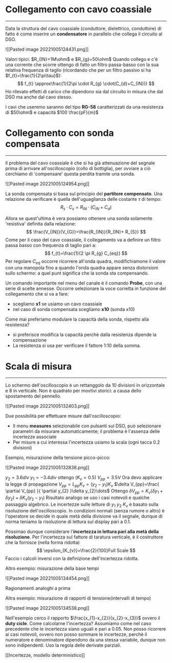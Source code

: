 # Collegamento con cavo coassiale
---
Data la struttura del cavo coassiale (conduttore, dielettrico, conduttore) di fatto è come inserire un **condensatore** in parallelo che collega il circuito al DSO.

![[Pasted image 20221005124431.png]]

Valori tipici: $R_{IN}=1M\ohm$ e $R_{g}=50\ohm$
Quando collego e c'è una corrente che scorre ottengo di fatto un filtro passa-basso con la sua relativa frequenza di taglio (ricordando che per un filtro passivo si ha $f_{t}=\frac{1}{2\pi\tau}$):
$$
f_{t} \approx\frac{1}{2\pi \cdot R_{g} \cdot(C_{d}+C_{IN})}
$$
Ho rilevato effetti di carico che dipendono sia dal circuito in misura che dal DSO ma anche dal cavo stesso.

I cavi che useremo saranno del tipo **RG-58** caratterizzati da una resistenza di $50\ohm$
e capacità $100 \frac{pF}{m}$

# Collegamento con sonda compensata
---
Il problema del cavo coassiale è che si ha già attenuazione del segnale prima di arrivare all'oscilloscopio (collo di bottiglia), per ovviare a ciò cerchiamo di 'compensare' questa perdita tramite una sonda.

![[Pasted image 20221005124954.png]]

La sonda compensata si basa sul principio del **partitore compensato**.
Una relazione da verificare è quella dell'uguaglianza delle costante $\tau$ di tempo:
$$
R_{s} \cdot C_{s}=R_{IN} \cdot(C_{IN} +C_{d})
$$

Allora se quest'ultima è vera possiamo ottenere una sonda solamente 'resistiva' definita dalla relazione:
$$
\frac{V_{IN}}{V_{G}}=\frac{R_{IN}}{R_{IN}+ R_{S}}
$$
Come per il caso del cavo coassiale, il collegamento va a definire un filtro passa basso con frequenza di taglio pari a:
$$
f_{t}=\frac{1}{2  \pi R_{g} C_{eq}}
$$
Per regolare $C_{eq}$ occorre ricorrere all'onda quadra, modifichiamone il valore con una manopola fino a quando l'onda quadra appare senza distorsioni sullo schermo: a quel punt significa che la sonda sta compensando.

Un comando importante nel menu del canale è il comando **Probe**, con una serie di scelte annesse. Occorre selezionare la voce corretta in funzione del collegamento che si va a fare:
- scegliamo **x1** se usiamo un cavo coassiale
- nel caso di sonda compensata scegliamo **x10** (sonda x10)

Come mai preferiamo modulare la capacità della sonda, rispetto alla resistenza?
- si preferisce modifica la capacità perchè dalla resistenza dipende la compensazione
- La resistenza si usa per verificare il fattore 1:10 della somma.


# Scala di misura
---
Lo schermo dell'oscilloscopio è un rettanggolo da 10 divisioni in orizzontale e 8 in verticale.
Non è quadrato per movtivi storici: a causa dello spostamento del pennello.

![[Pasted image 20221005132403.png]]

Due possibilità per effettuare misure dall'oscilloscopio:
- Il menu **measures** selezionabile con pulsanti sul DSO, può selezionare parametri da misurare automaticamente; il problema è l'assenza delle incertezze associate
- Per misure a cui interessa l'incertezza usiamo la scala (ogni tacca 0.2 divisioni)

Esempio, misurazione della tensione picco-picco:

![[Pasted image 20221005132838.png]]

$y_{2}=3.6 div$     $y_{1}=-3.4div$  ottengo ($K_{v}=0.5$) $V_{pp}=3.5V$
Ora devo applicare la legge di propagazione
$V_{pp}=L_{pp}K_{v}=(y_{2}-y_{1})K_{v}$
$\delta V_{pp}=\frac{ \partial V_{pp} }{ \partial y_{2} }\delta y_{2}\dots$
Ottengo
$\delta V_{pp}=K_{v}(\delta y_{1}+\delta y_{2})+\delta K_{v}(y_{2}-y_{1})$
Risultato analogo se uso i casi notevoli e qualche passaggio algebrico.
Le incertezze sulle letture di $y_{1}$ $y_{2}$ $K_{v}$ è basato sulla risoluzione dell'oscilloscopio.
In condizioni normali (senza rumore o altro) è l'operatore se decide in quale metà della divisione va il segnale, dunque di norma teniamo la risoluzione di lettura sul display pari a 0.1.

Possimao dunque considerare l'**incertezza in lettura pari alla metà della risoluzione**.
Per l'incertezza sul fattore di taratura verticale, è il costruttore che la fornisce (nella forma ridotta)
$$
\epsilon_{K_{v}}=\frac{2}{100}Full Scale
$$
Faccio i calcoli inversi con la definizione dell'incertezza ridotta.

Altro esempio: misurazione della base tempi

![[Pasted image 20221005134454.png]]

Ragionamenti analoghi a prima

Altra esempio: misurazione di rapporti di tensione(intervalli di tempo)

![[Pasted image 20221005134538.png]]

Nell'esempio cerco il rapporto $\frac{x_{1}-x_{2}}{x_{2}-x_{3}}$ ovvero il **duty cicle**.
Come calcolarne l'incertezza?
Assumiamo come nel caso precedente che le incertezza siano uguali e pari a 0.05.
Non posso ricorrere ai casi notevoli, ovvero non posso sommare le incertezze, perchè il numeratore e denominatore dipendono da una stessa variabile, dunque non sono indipendenti.
Uso la regola delle derivate parziali.

[[Incertezze, modello deterministico]]